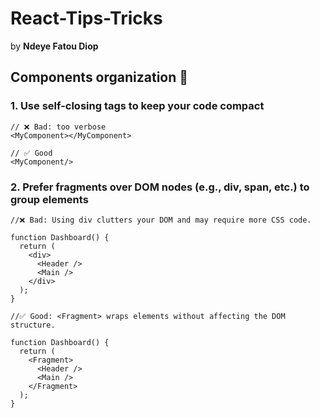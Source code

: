 # React-Tips-Tricks 
by **Ndeye Fatou Diop**
## Components organization 🧹

### 1. Use self-closing tags to keep your code compact

```
// ❌ Bad: too verbose
<MyComponent></MyComponent>

// ✅ Good
<MyComponent/>

```

### 2. Prefer fragments over DOM nodes (e.g., div, span, etc.) to group elements

```
//❌ Bad: Using div clutters your DOM and may require more CSS code.

function Dashboard() {
  return (
    <div>
      <Header />
      <Main />
    </div>
  );
}

//✅ Good: <Fragment> wraps elements without affecting the DOM structure.

function Dashboard() {
  return (
    <Fragment>
      <Header />
      <Main />
    </Fragment>
  );
}
```
